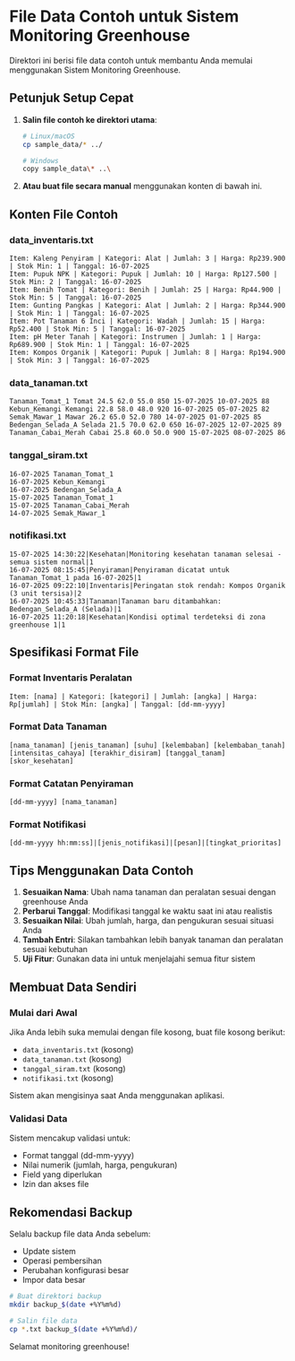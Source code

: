 # File Data Contoh untuk Sistem Monitoring Greenhouse

Direktori ini berisi file data contoh untuk membantu Anda memulai menggunakan Sistem Monitoring Greenhouse.

## Petunjuk Setup Cepat

1. **Salin file contoh ke direktori utama**:
   ```bash
   # Linux/macOS
   cp sample_data/* ../
   
   # Windows
   copy sample_data\* ..\
   ```

2. **Atau buat file secara manual** menggunakan konten di bawah ini.

## Konten File Contoh

### data_inventaris.txt
```
Item: Kaleng Penyiram | Kategori: Alat | Jumlah: 3 | Harga: Rp239.900 | Stok Min: 1 | Tanggal: 16-07-2025
Item: Pupuk NPK | Kategori: Pupuk | Jumlah: 10 | Harga: Rp127.500 | Stok Min: 2 | Tanggal: 16-07-2025
Item: Benih Tomat | Kategori: Benih | Jumlah: 25 | Harga: Rp44.900 | Stok Min: 5 | Tanggal: 16-07-2025
Item: Gunting Pangkas | Kategori: Alat | Jumlah: 2 | Harga: Rp344.900 | Stok Min: 1 | Tanggal: 16-07-2025
Item: Pot Tanaman 6 Inci | Kategori: Wadah | Jumlah: 15 | Harga: Rp52.400 | Stok Min: 5 | Tanggal: 16-07-2025
Item: pH Meter Tanah | Kategori: Instrumen | Jumlah: 1 | Harga: Rp689.900 | Stok Min: 1 | Tanggal: 16-07-2025
Item: Kompos Organik | Kategori: Pupuk | Jumlah: 8 | Harga: Rp194.900 | Stok Min: 3 | Tanggal: 16-07-2025
```

### data_tanaman.txt
```
Tanaman_Tomat_1 Tomat 24.5 62.0 55.0 850 15-07-2025 10-07-2025 88
Kebun_Kemangi Kemangi 22.8 58.0 48.0 920 16-07-2025 05-07-2025 82
Semak_Mawar_1 Mawar 26.2 65.0 52.0 780 14-07-2025 01-07-2025 85
Bedengan_Selada_A Selada 21.5 70.0 62.0 650 16-07-2025 12-07-2025 89
Tanaman_Cabai_Merah Cabai 25.8 60.0 50.0 900 15-07-2025 08-07-2025 86
```

### tanggal_siram.txt
```
16-07-2025 Tanaman_Tomat_1
16-07-2025 Kebun_Kemangi
16-07-2025 Bedengan_Selada_A
15-07-2025 Tanaman_Tomat_1
15-07-2025 Tanaman_Cabai_Merah
14-07-2025 Semak_Mawar_1
```

### notifikasi.txt
```
15-07-2025 14:30:22|Kesehatan|Monitoring kesehatan tanaman selesai - semua sistem normal|1
16-07-2025 08:15:45|Penyiraman|Penyiraman dicatat untuk Tanaman_Tomat_1 pada 16-07-2025|1
16-07-2025 09:22:10|Inventaris|Peringatan stok rendah: Kompos Organik (3 unit tersisa)|2
16-07-2025 10:45:33|Tanaman|Tanaman baru ditambahkan: Bedengan_Selada_A (Selada)|1
16-07-2025 11:20:18|Kesehatan|Kondisi optimal terdeteksi di zona greenhouse 1|1
```

## Spesifikasi Format File

### Format Inventaris Peralatan
```
Item: [nama] | Kategori: [kategori] | Jumlah: [angka] | Harga: Rp[jumlah] | Stok Min: [angka] | Tanggal: [dd-mm-yyyy]
```

### Format Data Tanaman
```
[nama_tanaman] [jenis_tanaman] [suhu] [kelembaban] [kelembaban_tanah] [intensitas_cahaya] [terakhir_disiram] [tanggal_tanam] [skor_kesehatan]
```

### Format Catatan Penyiraman
```
[dd-mm-yyyy] [nama_tanaman]
```

### Format Notifikasi
```
[dd-mm-yyyy hh:mm:ss]|[jenis_notifikasi]|[pesan]|[tingkat_prioritas]
```

## Tips Menggunakan Data Contoh

1. **Sesuaikan Nama**: Ubah nama tanaman dan peralatan sesuai dengan greenhouse Anda
2. **Perbarui Tanggal**: Modifikasi tanggal ke waktu saat ini atau realistis
3. **Sesuaikan Nilai**: Ubah jumlah, harga, dan pengukuran sesuai situasi Anda
4. **Tambah Entri**: Silakan tambahkan lebih banyak tanaman dan peralatan sesuai kebutuhan
5. **Uji Fitur**: Gunakan data ini untuk menjelajahi semua fitur sistem

## Membuat Data Sendiri

### Mulai dari Awal
Jika Anda lebih suka memulai dengan file kosong, buat file kosong berikut:
- `data_inventaris.txt` (kosong)
- `data_tanaman.txt` (kosong)
- `tanggal_siram.txt` (kosong)
- `notifikasi.txt` (kosong)

Sistem akan mengisinya saat Anda menggunakan aplikasi.

### Validasi Data
Sistem mencakup validasi untuk:
- Format tanggal (dd-mm-yyyy)
- Nilai numerik (jumlah, harga, pengukuran)
- Field yang diperlukan
- Izin dan akses file

## Rekomendasi Backup

Selalu backup file data Anda sebelum:
- Update sistem
- Operasi pembersihan
- Perubahan konfigurasi besar
- Impor data besar

```bash
# Buat direktori backup
mkdir backup_$(date +%Y%m%d)

# Salin file data
cp *.txt backup_$(date +%Y%m%d)/
```

Selamat monitoring greenhouse!
